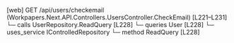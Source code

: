 [web] GET /api/users/checkemail  (Workpapers.Next.API.Controllers.UsersController.CheckEmail)  [L221–L231]
  └─ calls UserRepository.ReadQuery [L228]
  └─ queries User [L228]
  └─ uses_service IControlledRepository<User>
    └─ method ReadQuery [L228]

